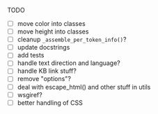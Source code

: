 

TODO

- [ ] move color into classes
- [ ] move height into classes
- [ ] cleanup `_assemble_per_token_info()`?
- [ ] update docstrings
- [ ] add tests
- [ ] handle text direction and language?
- [ ] handle KB link stuff?
- [ ] remove "options"?
- [ ] deal with escape_html() and other stuff in utils
- [ ] wsgiref?
- [ ] better handling of CSS
